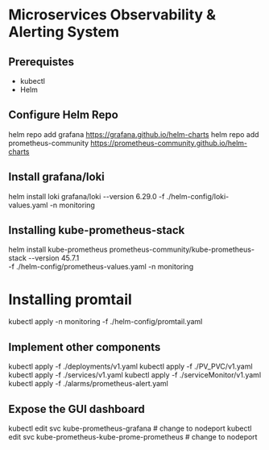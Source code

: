 # Microservices Observability & Alerting System

## Prerequistes

- kubectl
- Helm

## Configure Helm Repo

helm repo add grafana https://grafana.github.io/helm-charts
helm repo add prometheus-community https://prometheus-community.github.io/helm-charts

## Install grafana/loki

helm install loki grafana/loki --version 6.29.0 -f ./helm-config/loki-values.yaml -n monitoring

## Installing kube-prometheus-stack

helm install kube-prometheus prometheus-community/kube-prometheus-stack --version 45.7.1 \
-f ./helm-config/prometheus-values.yaml -n monitoring

# Installing promtail

kubectl apply -n monitoring -f ./helm-config/promtail.yaml

## Implement other components

kubectl apply -f ./deployments/v1.yaml
kubectl apply -f ./PV_PVC/v1.yaml
kubectl apply -f ./services/v1.yaml
kubectl apply -f ./serviceMonitor/v1.yaml
kubectl apply -f ./alarms/prometheus-alert.yaml

## Expose the GUI dashboard

kubectl edit svc kube-prometheus-grafana # change to nodeport
kubectl edit svc kube-prometheus-kube-prome-prometheus # change to nodeport
